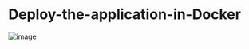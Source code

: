 # Deploy-the-application-in-Docker
![image](https://github.com/user-attachments/assets/1c1c960d-9431-4140-86f8-941eb161e59b)
